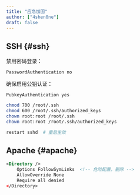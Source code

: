 ```yaml
---
title: "应急加固"
author: ["4shen0ne"]
draft: false
---
```


## SSH {#ssh}

禁用密码登录：

```text
PasswordAuthentication no
```

确保启用公钥认证：

```text
PubkeyAuthentication yes
```

```bash
chmod 700 /root/.ssh
chmod 600 /root/.ssh/authorized_keys
chown root:root /root/.ssh
chown root:root /root/.ssh/authorized_keys

restart sshd  # 重启生效
```


## Apache {#apache}

```xml
<Directory />
    Options FollowSymLinks  <!-- 危险配置，删除 -->
    AllowOverride None
    Require all denied
</Directory>
```
